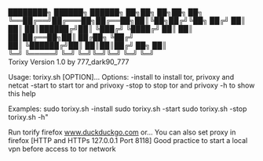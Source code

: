 
████████╗ ██████╗ ██████╗ ██╗██╗  ██╗██╗   ██╗
╚══██╔══╝██╔═══██╗██╔══██╗██║╚██╗██╔╝╚██╗ ██╔╝
   ██║   ██║   ██║██████╔╝██║ ╚███╔╝  ╚████╔╝ 
   ██║   ██║   ██║██╔══██╗██║ ██╔██╗   ╚██╔╝  
   ██║   ╚██████╔╝██║  ██║██║██╔╝ ██╗   ██║   
   ╚═╝    ╚═════╝ ╚═╝  ╚═╝╚═╝╚═╝  ╚═╝   ╚═╝   
Torixy Version 1.0 by 777_dark90_777                             






Usage: torixy.sh [OPTION]...
Options:
  -install to	install tor, privoxy and netcat
  -start to start tor and privoxy
  -stop to stop tor and privoxy
  -h to show this help

Examples:
  sudo torixy.sh -install
  sudo torixy.sh -start
  sudo torixy.sh -stop
  torixy.sh -h"

Run torify firefox www.duckduckgo.com or...
You can also set proxy in firefox [HTTP and HTTPs 127.0.0.1 Port 8118]
Good practice to start a local vpn before access to tor network
